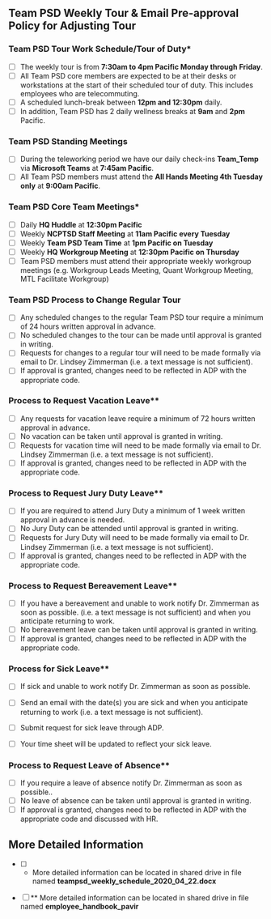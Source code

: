 ## Team PSD Weekly Tour & Email Pre-approval Policy for Adjusting Tour 

### Team PSD Tour Work Schedule/Tour of Duty*
- [ ] The weekly tour is from **7:30am to 4pm Pacific Monday through Friday**.
- [ ] All Team PSD core members are expected to be at their desks or workstations at the start of their scheduled tour of duty. This includes employees who are telecommuting.
- [ ] A scheduled lunch-break between **12pm and 12:30pm** daily.
- [ ] In addition, Team PSD has 2 daily wellness breaks at **9am** and **2pm** Pacific.

### Team PSD Standing Meetings  
- [ ] During the teleworking period we have our daily check-ins **Team_Temp** via **Microsoft Teams** at **7:45am Pacific**.
- [ ] All Team PSD members must attend the **All Hands Meeting 4th Tuesday only** at **9:00am Pacific**.

### Team PSD Core Team Meetings* 
- [ ] Daily **HQ Huddle** at **12:30pm Pacific**
- [ ] Weekly **NCPTSD Staff Meeting** at **11am Pacific every Tuesday**
- [ ] Weekly **Team PSD Team Time** at **1pm Pacific on Tuesday**
- [ ] Weekly **HQ Workgroup Meeting** at **12:30pm Pacific on Thursday**
- [ ] Team PSD members must attend their appropriate weekly workgroup meetings (e.g. Workgroup Leads Meeting, Quant Workgroup Meeting, MTL Facilitate Workgroup)

### Team PSD Process to Change Regular Tour
- [ ] Any scheduled changes to the regular Team PSD tour require a minimum of 24 hours written approval in advance.
- [ ] No scheduled changes to the tour can be made until approval is granted in writing.
- [ ] Requests for changes to a regular tour will need to be made formally via email to Dr. Lindsey Zimmerman (i.e. a text message is not sufficient).
- [ ] If approval is granted, changes need to be reflected in ADP with the appropriate code.

### Process to Request Vacation Leave** 
- [ ] Any requests for vacation leave require a minimum of 72 hours written approval in advance.
- [ ] No vacation can be taken until approval is granted in writing.
- [ ] Requests for vacation time will need to be made formally via email to Dr. Lindsey Zimmerman (i.e. a text message is not sufficient).
- [ ] If approval is granted, changes need to be reflected in ADP with the appropriate code.

### Process to Request Jury Duty Leave** 
- [ ] If you are required to attend Jury Duty a minimum of 1 week written approval in advance is needed.
- [ ] No Jury Duty can be attended  until approval is granted in writing.
- [ ] Requests for Jury Duty will need to be made formally via email to Dr. Lindsey Zimmerman (i.e. a text message is not sufficient).
- [ ] If approval is granted, changes need to be reflected in ADP with the appropriate code.

### Process to Request Bereavement Leave** 
- [ ] If you have a bereavement and unable to work notify Dr. Zimmerman as soon as possible.
(i.e. a text message is not sufficient) and when you anticipate returning to work.
- [ ] No bereavement leave can be taken until approval is granted in writing.
- [ ] If approval is granted, changes need to be reflected in ADP with the appropriate code.

### Process for Sick Leave** 
- [ ] If sick and unable to work notify Dr. Zimmerman as soon as possible.
- [ ] Send an email with the date(s) you are sick and when you anticipate returning to work (i.e. a text message is not sufficient).
- [ ] Submit request for sick leave through ADP. 
- [ ] Your time sheet will be updated to reflect your sick leave.


### Process to Request Leave of Absence** 
- [ ] If you require a leave of absence notify Dr. Zimmerman as soon as possible..
- [ ] No leave of absence can be taken until approval is granted in writing.
- [ ] If approval is granted, changes need to be reflected in ADP with the appropriate code and discussed with HR.

## More Detailed Information
- [ ] * More detailed information can be located in shared drive in file named **teampsd_weekly_schedule_2020_04_22.docx**
- [ ] ** More detailed information can be located in shared drive in file named **employee_handbook_pavir**

